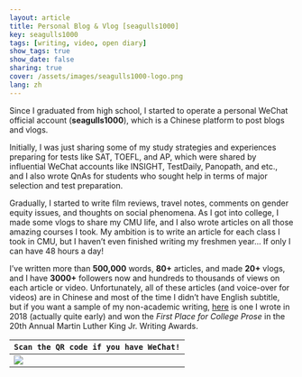 ```yaml
---
layout: article
title: Personal Blog & Vlog [seagulls1000]
key: seagulls1000 
tags: [writing, video, open diary]
show_tags: true
show_date: false
sharing: true
cover: /assets/images/seagulls1000-logo.png
lang: zh
---
```


Since I graduated from high school, I started to operate a personal WeChat official account (**seagulls1000**), which is a Chinese platform to post blogs and vlogs. 

<!--more-->

Initially, I was just sharing some of my study strategies and experiences preparing for tests like SAT, TOEFL, and AP, which were shared by influential WeChat accounts like INSIGHT, TestDaily, Panopath, and etc., and I also wrote QnAs for students who sought help in terms of major selection and test preparation. 

Gradually, I started to write film reviews, travel notes, comments on gender equity issues, and thoughts on social phenomena. As I got into college, I made some vlogs to share my CMU life, and I also wrote articles on all those amazing courses I took. My ambition is to write an article for each class I took in CMU, but I haven’t even finished writing my freshmen year… If only I can have 48 hours a day!

I’ve written more than **500,000** words, **80+** articles, and made **20+** vlogs, and I have **3000+** followers now and hundreds to thousands of views on each article or video. Unfortunately, all of these articles (and voice-over for videos) are in Chinese and most of the time I didn’t have English subtitle, but if you want a sample of my non-academic writing, [here] is one I wrote in 2018 (actually quite early) and won the *First Place for College Prose* in the 20th Annual Martin Luther King Jr. Writing Awards.

| `Scan the QR code if you have WeChat!` |
| -- |
|![](/assets/images/seagulls1000-scan.jpg)|

[here]: https://www.cmu.edu/dietrich/english/mlk/2019/ma-christina.html